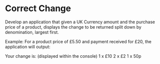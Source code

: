 # Correct Change

Develop an application that given a UK Currency amount and the purchase price of a product, displays the change to be returned split down by denomination, largest first.
 
Example:
For a product price of £5.50 and payment received for £20, the application will output:
 
Your change is: (displayed within the console)
1 x £10
2 x £2
1 x 50p


